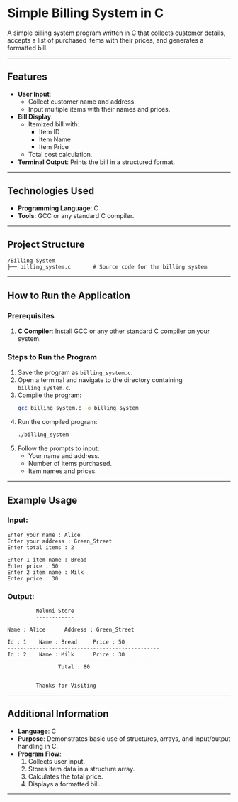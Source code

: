 



# Simple Billing System in C

A simple billing system program written in C that collects customer details, accepts a list of purchased items with their prices, and generates a formatted bill.

---

## Features

- **User Input**: 
  - Collect customer name and address.
  - Input multiple items with their names and prices.
- **Bill Display**: 
  - Itemized bill with:
    - Item ID
    - Item Name
    - Item Price
  - Total cost calculation.
- **Terminal Output**: Prints the bill in a structured format.

---

## Technologies Used

- **Programming Language**: C
- **Tools**: GCC or any standard C compiler.

---

## Project Structure
```
/Billing System
├── billing_system.c       # Source code for the billing system
```

---

## How to Run the Application

### Prerequisites
1. **C Compiler**: Install GCC or any other standard C compiler on your system.

### Steps to Run the Program

1. Save the program as `billing_system.c`.
2. Open a terminal and navigate to the directory containing `billing_system.c`.
3. Compile the program:
   ```bash
   gcc billing_system.c -o billing_system
   ```
4. Run the compiled program:
   ```bash
   ./billing_system
   ```
5. Follow the prompts to input:
   - Your name and address.
   - Number of items purchased.
   - Item names and prices.

---

## Example Usage

### Input:
```
Enter your name : Alice
Enter your address : Green_Street
Enter total items : 2

Enter 1 item name : Bread
Enter price : 50
Enter 2 item name : Milk
Enter price : 30
```

### Output:
```
         Neluni Store 
         ------------  

Name : Alice      Address : Green_Street 

Id : 1    Name : Bread     Price : 50
------------------------------------------------
Id : 2    Name : Milk      Price : 30
------------------------------------------------
                Total : 80


         Thanks for Visiting  
```

---

## Additional Information

- **Language**: C
- **Purpose**: Demonstrates basic use of structures, arrays, and input/output handling in C.
- **Program Flow**:
  1. Collects user input.
  2. Stores item data in a structure array.
  3. Calculates the total price.
  4. Displays a formatted bill.

---
